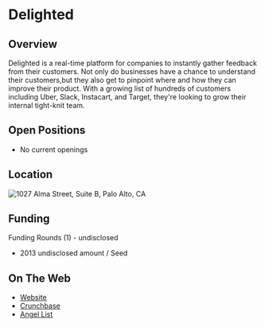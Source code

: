 # Delighted

## Overview
Delighted is a real-time platform for companies to instantly gather feedback from their customers. Not only do businesses have a chance to understand their customers,but they also get to pinpoint where and how they can improve their product. With a growing list of hundreds of customers including Uber, Slack, Instacart, and Target, they're looking to grow their internal tight-knit team.

## Open Positions
+ No current openings

## Location
![1027 Alma Street, Suite B, Palo Alto, CA](https://maps.googleapis.com/maps/api/staticmap?center=1027+Alma+Street,+Suite+B,+Palo+Alto,+CA&zoom=13&scale=false&size=600x300&maptype=roadmap&format=png&visual_refresh=true&markers=size:mid%7Ccolor:0xff0000%7Clabel:%7C1027+Alma+ST,+Palo+Alto,+CA)  

## Funding
Funding Rounds (1) - undisclosed
+ 2013	undisclosed amount / Seed

## On The Web
+ [Website](http://www.delighted.com)
+ [Crunchbase](https://www.crunchbase.com/organization/delighted#/entity)
+ [Angel List](https://angel.co/delighted)
